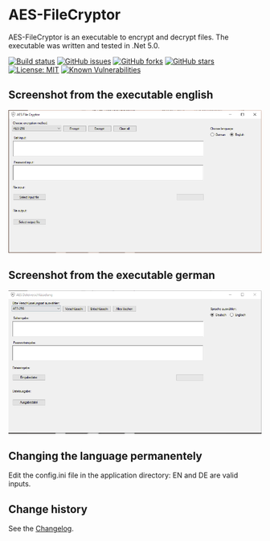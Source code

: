 AES-FileCryptor
===============

AES-FileCryptor is an executable to encrypt and decrypt files.
The executable was written and tested in .Net 5.0.

[![Build status](https://ci.appveyor.com/api/projects/status/4extnret9mdkh6kr?svg=true)](https://ci.appveyor.com/project/SeppPenner/aes-filecryptor)
[![GitHub issues](https://img.shields.io/github/issues/SeppPenner/AES-FileCryptor.svg)](https://github.com/SeppPenner/AES-FileCryptor/issues)
[![GitHub forks](https://img.shields.io/github/forks/SeppPenner/AES-FileCryptor.svg)](https://github.com/SeppPenner/AES-FileCryptor/network)
[![GitHub stars](https://img.shields.io/github/stars/SeppPenner/AES-FileCryptor.svg)](https://github.com/SeppPenner/AES-FileCryptor/stargazers)
[![License: MIT](https://img.shields.io/badge/License-MIT-blue.svg)](https://raw.githubusercontent.com/SeppPenner/AES-FileCryptor/master/License.txt)
[![Known Vulnerabilities](https://snyk.io/test/github/SeppPenner/AES-FileCryptor/badge.svg)](https://snyk.io/test/github/SeppPenner/AES-FileCryptor)

## Screenshot from the executable english
![Screenshot from the executable english](https://github.com/SeppPenner/AES-FileCryptor/blob/master/Screenshot_EN.PNG "Screenshot from the executable english")

## Screenshot from the executable german
![Screenshot from the executable german](https://github.com/SeppPenner/AES-FileCryptor/blob/master/Screenshot_DE.PNG "Screenshot from the executable german")

## Changing the language permanentely
Edit the config.ini file in the application directory: EN and DE are valid inputs.

Change history
--------------

See the [Changelog](https://github.com/SeppPenner/aes-filecryptor/blob/master/Changelog.md).